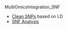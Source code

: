 MultiOmicsIntegration_SNF

- [Clean SNPs](https://nbviewer.jupyter.org/github/tomszar/MultiOmicsIntegration_SNF/blob/master/Code/01_CleanSNPs.ipynb) based on LD
- [SNF Analysis](https://nbviewer.jupyter.org/github/tomszar/MultiOmicsIntegration_SNF/blob/master/Code/02_LURIC_SNF_R.ipynb)